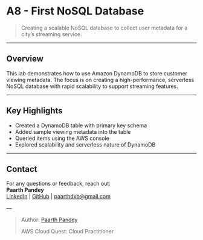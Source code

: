 # A8 - First NoSQL Database

> Creating a scalable NoSQL database to collect user metadata for a city’s streaming service.

---

## Overview

This lab demonstrates how to use Amazon DynamoDB to store customer viewing metadata. The focus is on creating a high-performance, serverless NoSQL database with rapid scalability to support streaming features.

---

## Key Highlights

- Created a DynamoDB table with primary key schema
- Added sample viewing metadata into the table
- Queried items using the AWS console
- Explored scalability and serverless nature of DynamoDB

---

## Contact

For any questions or feedback, reach out:  
**Paarth Pandey**  
[LinkedIn](https://www.linkedin.com/in/paarth-pandey-13779529b/) | [GitHub](https://github.com/paarthpandey10) | paarthdxb@gmail.com

—

> Author: [Paarth Pandey](https://github.com/paarthpandey10)  
>  
> AWS Cloud Quest: Cloud Practitioner
